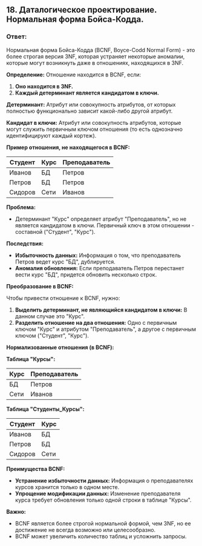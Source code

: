 ## 18. Даталогическое проектирование. Нормальная форма Бойса-Кодда.

### Ответ:

Нормальная форма Бойса-Кодда (BCNF, Boyce-Codd Normal Form) - это более строгая версия 3NF, которая устраняет некоторые аномалии,  которые могут  возникнуть  даже  в  отношениях,  находящихся  в  3NF. 

**Определение:**  Отношение  находится  в  BCNF,  если:

1. **Оно  находится  в  3NF.**
2. **Каждый  детерминант  является  кандидатом  в  ключи.**

**Детерминант:**  Атрибут  или  совокупность  атрибутов,  от  которых  полностью  функционально  зависит  какой-либо  другой  атрибут.

**Кандидат в ключи:**  Атрибут  или  совокупность  атрибутов,  которые  могут  служить  первичным  ключом  отношения  (то есть  однозначно  идентифицируют  каждый  кортеж).

**Пример отношения, не находящегося в BCNF:**

| Студент | Курс | Преподаватель |
| ------- | ---- | ------------- |
| Иванов  | БД   | Петров        |
| Петров  | БД   | Петров        |
| Сидоров | Сети | Иванов        |

**Проблема:**

* Детерминант  "Курс"  определяет  атрибут  "Преподаватель",  но  не  является  кандидатом  в  ключи.  Первичный  ключ  в  этом  отношении -  составной  ("Студент",  "Курс").

**Последствия:**

* **Избыточность данных:**  Информация  о  том,  что  преподаватель  Петров  ведет  курс  "БД",  дублируется.
* **Аномалия  обновления:**  Если  преподаватель  Петров  перестанет  вести  курс  "БД",  придется  обновить  несколько  строк.

**Преобразование в BCNF:**

Чтобы привести отношение к BCNF, нужно:

1. **Выделить  детерминант,  не  являющийся  кандидатом  в  ключи:**  В  данном  случае  это  "Курс".
2. **Разделить  отношение  на  два  отношения:**  Одно  с  первичным  ключом  "Курс"  и  атрибутом  "Преподаватель",  а  другое  с  первичным  ключом  ("Студент",  "Курс").

**Нормализованные отношения (в BCNF):**

**Таблица "Курсы":**

| Курс | Преподаватель |
| ---- | ------------- |
| БД   | Петров        |
| Сети | Иванов        |

**Таблица "Студенты_Курсы":**

| Студент | Курс |
| ------- | ---- |
| Иванов  | БД   |
| Петров  | БД   |
| Сидоров | Сети |

**Преимущества BCNF:**

* **Устранение  избыточности  данных:**  Информация  о  преподавателях  курсов  хранится  только  в  одном  месте.
* **Упрощение  модификации  данных:**  Изменение  преподавателя  курса  требует  обновления  только  одной  строки  в  таблице  "Курсы".

**Важно:**

* BCNF  является  более  строгой  нормальной  формой,  чем  3NF,  но  ее  достижение  не  всегда  возможно  или  целесообразно.
* BCNF  может  увеличить  количество  таблиц  и  усложнить  запросы.
